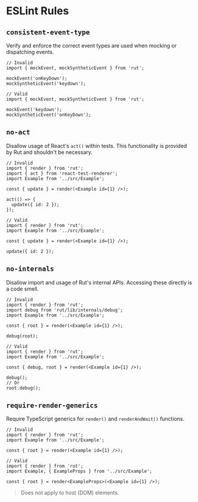 # ESLint Rules

## `consistent-event-type`

Verify and enforce the correct event types are used when mocking or dispatching events.

```tsx
// Invalid
import { mockEvent, mockSyntheticEvent } from 'rut';

mockEvent('onKeyDown');
mockSyntheticEvent('keydown');
```

```tsx
// Valid
import { mockEvent, mockSyntheticEvent } from 'rut';

mockEvent('keydown');
mockSyntheticEvent('onKeyDown');
```

## `no-act`

Disallow usage of React's `act()` within tests. This functionality is provided by Rut and shouldn't
be necessary.

```tsx
// Invalid
import { render } from 'rut';
import { act } from 'react-test-renderer';
import Example from '../src/Example';

const { update } = render(<Example id={1} />);

act(() => {
  update({ id: 2 });
});
```

```tsx
// Valid
import { render } from 'rut';
import Example from '../src/Example';

const { update } = render(<Example id={1} />);

update({ id: 2 });
```

## `no-internals`

Disallow import and usage of Rut's internal APIs. Accessing these directly is a code smell.

```tsx
// Invalid
import { render } from 'rut';
import debug from 'rut/lib/internals/debug';
import Example from '../src/Example';

const { root } = render(<Example id={1} />);

debug(root);
```

```tsx
// Valid
import { render } from 'rut';
import Example from '../src/Example';

const { debug, root } = render(<Example id={1} />);

debug();
// Or
root.debug();
```

## `require-render-generics`

Require TypeScript generics for `render()` and `renderAndWait()` functions.

```tsx
// Invalid
import { render } from 'rut';
import Example from '../src/Example';

const { root } = render(<Example id={1} />);
```

```tsx
// Valid
import { render } from 'rut';
import Example, { ExampleProps } from '../src/Example';

const { root } = render<ExampleProps>(<Example id={1} />);
```

> Does not apply to host (DOM) elements.
